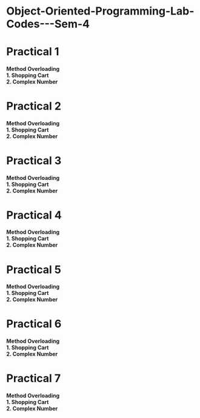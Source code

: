 # Object-Oriented-Programming-Lab-Codes---Sem-4

<h1> Practical 1 </h1>

<h4> Method Overloading <br> 1. Shopping Cart <br> 2. Complex Number </h4>


<h1> Practical 2 </h1>

<h4> Method Overloading <br> 1. Shopping Cart <br> 2. Complex Number </h4>



<h1> Practical 3 </h1>

<h4> Method Overloading <br> 1. Shopping Cart <br> 2. Complex Number </h4>



<h1> Practical 4 </h1>

<h4> Method Overloading <br> 1. Shopping Cart <br> 2. Complex Number </h4>



<h1> Practical 5 </h1>

<h4> Method Overloading <br> 1. Shopping Cart <br> 2. Complex Number </h4>


<h1> Practical 6 </h1>

<h4> Method Overloading <br> 1. Shopping Cart <br> 2. Complex Number </h4>



<h1> Practical 7 </h1>

<h4> Method Overloading <br> 1. Shopping Cart <br> 2. Complex Number </h4>


